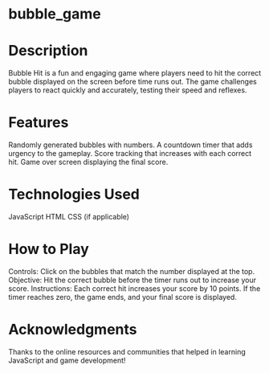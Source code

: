 # bubble_game
# Description
Bubble Hit is a fun and engaging game where players need to hit the correct bubble displayed on the screen before time runs out. The game challenges players to react quickly and accurately, testing their speed and reflexes.

# Features
Randomly generated bubbles with numbers.
A countdown timer that adds urgency to the gameplay.
Score tracking that increases with each correct hit.
Game over screen displaying the final score.
# Technologies Used
JavaScript
HTML
CSS (if applicable)
# How to Play
Controls: Click on the bubbles that match the number displayed at the top.
Objective: Hit the correct bubble before the timer runs out to increase your score.
Instructions: Each correct hit increases your score by 10 points. If the timer reaches zero, the game ends, and your final score is displayed.
# Acknowledgments
Thanks to the online resources and communities that helped in learning JavaScript and game development!

